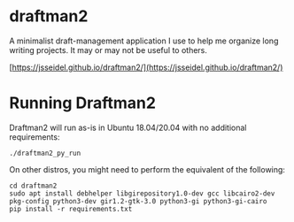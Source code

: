 # draftman2

A minimalist draft-management application I use to help me organize long writing
projects. It may or may not be useful to others.

[https://jsseidel.github.io/draftman2/](https://jsseidel.github.io/draftman2/)

# Running Draftman2

Draftman2 will run as-is in Ubuntu 18.04/20.04 with no additional
requirements:

```
./draftman2_py_run
```

On other distros, you might need to perform the equivalent of the following:

```
cd draftman2
sudo apt install debhelper libgirepository1.0-dev gcc libcairo2-dev pkg-config python3-dev gir1.2-gtk-3.0 python3-gi python3-gi-cairo
pip install -r requirements.txt
```

